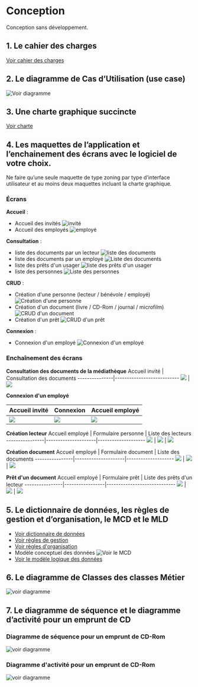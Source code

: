 # Conception
Conception sans développement.

## 1. Le cahier des charges
[Voir cahier des charges](1.%20Cahier%20des%20charges.pdf)

## 2. Le diagramme de Cas d’Utilisation (use case)
![Voir diagramme](./2.%20Diagramme%20des%20cas%20d'utilisation.drawio.png)

## 3. Une charte graphique succincte
[Voir charte](3.%20Charte%20graphique.md)

## 4. Les maquettes de l’application et l’enchainement des écrans avec le logiciel de votre choix. 
Ne faire qu’une seule maquette de type zoning par type d’interface utilisateur et au moins deux maquettes incluant la charte graphique.

### Écrans

**Accueil** :
- Accueil des invités ![invité](./Maquettes/Accueil%20-%20invité.png "Accueil invité")
- Accueil des employés ![employé](./Maquettes/Accueil%20-%20employé.png "Accueil employé")


**Consultation** :
- liste des documents par un lecteur ![liste des documents ](./Maquettes/Consultation%20-%20documents%20-%20invité.png "liste des documents par un lecteur")
- liste des documents par un employé ![Liste des documents](./Maquettes/Consultation%20-%20documents%20-%20employé.png "liste des documents par un employé")
- liste des prêts d'un usager ![liste des prêts d'un usager](./Maquettes/Consultation%20-%20prêts%20-%20employé.png "liste des prêts d'un usager")
- liste des personnes ![Liste des personnes](./Maquettes/Consultation%20-%20personnes%20-%20employé.png "Liste des personnes")

**CRUD** :
- Création d'une personne (lecteur / bénévole / employé) ![Création d'une personne](./Maquettes/Création%20personne%20-%20employé.png "CRUD d'une personne")
- Création d'un document (livre / CD-Rom / journal / microfilm) ![CRUD d'un document](./Maquettes/Création%20document%20-%20employé.png "CRUD d'un document") 
- Création d'un prêt ![CRUD d'un prêt](./Maquettes/Création%20prêt%20-%20employé.png "CRUD d'un prêt")

**Connexion** : 
- Connexion d'un employé ![Connexion d'un employé](./Maquettes/Connexion%20-%20invité.png "Connexion d'un employé")

### Enchaînement des écrans

**Consultation des documents de la médiathèque**
Accueil invité | Consultation des documents
---------------|---------------------------
![](./Maquettes/Accueil%20-%20invité.png) | ![](./Maquettes/Consultation%20-%20documents%20-%20invité.png)

**Connexion d'un employé**

Accueil invité | Connexion | Accueil employé
---------------|-----------|----------------
![](./Maquettes/Accueil%20-%20invité.png) | ![](./Maquettes/Connexion%20-%20invité.png) | ![](./Maquettes/Accueil%20-%20employé.png)  

**Création lecteur**
Accueil employé | Formulaire personne | Liste des lecteurs
----------------|---------------------|--------------------
![](./Maquettes/Accueil%20-%20employé.png) | ![](./Maquettes/Création%20personne%20-%20employé.png) | ![](./Maquettes/Consultation%20-%20personnes%20-%20employé.png)

**Création document**
Accueil employé | Formulaire document | Liste des documents
----------------|---------------------|--------------------
![](./Maquettes/Accueil%20-%20employé.png) | ![](./Maquettes/Création%20document%20-%20employé.png) | ![](./Maquettes/Consultation%20-%20documents%20-%20employé.png)

**Prêt d'un document**
Accueil employé | Formulaire prêt | Liste des prêts d'un lecteur
----------------|-----------------|-----------------------------
![](./Maquettes/Accueil%20-%20employé.png) | ![](./Maquettes/Création%20prêt%20-%20employé.png) | ![](./Maquettes/Consultation%20-%20prêts%20-%20employé.png)

## 5. Le dictionnaire de données, les règles de gestion et d’organisation, le MCD et le MLD

- [Voir dictionnaire de données](5.%20Dictionnaire%20de%20données.md)
- [Voir règles de gestion](5.%20Règles%20de%20gestion.md)
- [Voir règles d'organisation](5.%20Règles%20d'organisation.md)
- Modèle conceptuel des données
    ![Voir le MCD](5.%20MCD.jpg "Modèle Conceptuel des Données")
- [Voir le modèle logique des données](5.%20MLD.md)


##  6. Le diagramme de Classes des classes Métier

![voir diagramme](./6.%20Diagramme%20de%20classes.drawio.png "Diagramme de classes")

##  7. Le diagramme de séquence et le diagramme d’activité pour un emprunt de CD

### Diagramme de séquence pour un emprunt de CD-Rom

![voir diagramme](./7.%20Diagramme%20de%20séquence.drawio.png "Diagramme de séquence d'un emprunt de CD-Rom")

### Diagramme d'activité pour un emprunt de CD-Rom

![voir diagramme](./7.%20Diagramme%20d'activité.drawio.png "Diagramme d'activité d'un emprunt de CD-Rom")